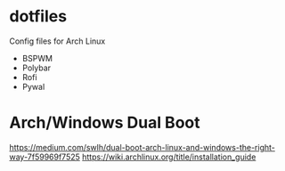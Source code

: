# dotfiles

Config files for Arch Linux
- BSPWM
- Polybar
- Rofi
- Pywal

# Arch/Windows Dual Boot
https://medium.com/swlh/dual-boot-arch-linux-and-windows-the-right-way-7f59969f7525
https://wiki.archlinux.org/title/installation_guide
